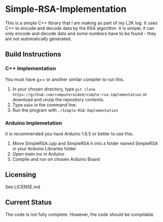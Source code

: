 # Simple-RSA-Implementation

This is a simple C++ library that I am making as part of my L2K log. It uses C++ to encode and decode data by the RSA algorithm. It is simple; it can only encode and decode data and some numbers have to be found - they are not automatically generated.

## Build Instructions

### C++ Implementation
You must have g++ or another similar compiler to run this. 
1. In your chosen directory, type `git clone https://github.com/computeraided/simple-rsa-implementation` or download and unzip the repository contents.
2. Type `make` in the command line.
3. Run the program with `./Simple-RSA-Implementation`

### Arduino Implemetation
It is recommended you have Arduino 1.6.5 or better to use this.
1. Move SimpleRSA.cpp and SimpleRSA.h into a folder named SimpleRSA in your Arduino Libraries folder
2. Open main.ino in Arduino
3. Compile and run on chosen Arduino Board

## Licensing

See LICENSE.md

## Current Status

The code is not fully complete. However, the code should be compilable.
